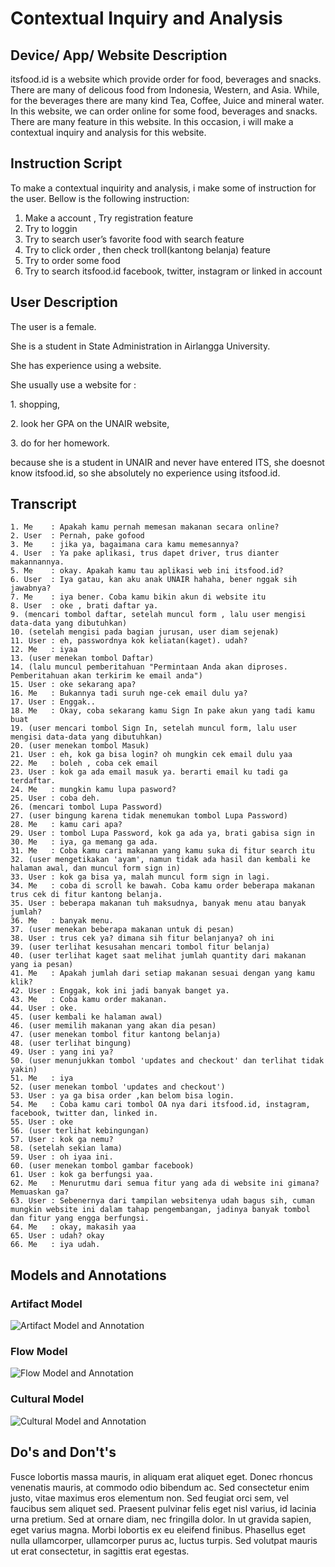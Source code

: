 # Contextual Inquiry and Analysis
## Device/ App/ Website Description
itsfood.id is a website which provide order for food, beverages and snacks. There are many of delicous food from Indonesia, Western, and Asia. While, for the beverages there are many kind Tea, Coffee, Juice and mineral water. In this website, we can order online  for some food, beverages and snacks. There are many feature in this website. In this occasion, i will make a contextual inquiry and analysis for this website.
## Instruction Script
To make a contextual inquirity and analysis, i make some of instruction for the user. Bellow is the following instruction:
1.	Make a account , Try registration feature
2.	Try to loggin
3.	Try to search user’s favorite food with search feature
4.	Try to click order , then check troll(kantong belanja) feature
5.	Try to order some food
6.	Try to search itsfood.id facebook, twitter, instagram or linked in account

## User Description
<p>The user is a female. </p>
<p>She is a student in State Administration in Airlangga University.</p>
<p>She has experience using a website. </p>
<p>She usually use a website for :</p>
   <p> 1. shopping, </p>
    <p>2. look her GPA on the UNAIR website,</p>
    <p>3. do for her homework.</p>
<p>because she is a student in UNAIR and never have entered ITS, she doesnot know itsfood.id, so she absolutely no experience using itsfood.id. </p>
    
## Transcript
```
1. Me    : Apakah kamu pernah memesan makanan secara online?
2. User  : Pernah, pake gofood
3. Me    : jika ya, bagaimana cara kamu memesannya?
4. User  : Ya pake aplikasi, trus dapet driver, trus dianter makannannya.
5. Me    : okay. Apakah kamu tau aplikasi web ini itsfood.id?
6. User  : Iya gatau, kan aku anak UNAIR hahaha, bener nggak sih jawabnya?
7. Me    : iya bener. Coba kamu bikin akun di website itu
8. User  : oke , brati daftar ya.
9. (mencari tombol daftar, setelah muncul form , lalu user mengisi data-data yang dibutuhkan)
10. (setelah mengisi pada bagian jurusan, user diam sejenak)
11. User : eh, passwordnya kok keliatan(kaget). udah?
12. Me   : iyaa
13. (user menekan tombol Daftar)
14. (lalu muncul pemberitahuan "Permintaan Anda akan diproses. Pemberitahuan akan terkirim ke email anda")
15. User : oke sekarang apa?
16. Me   : Bukannya tadi suruh nge-cek email dulu ya?
17. User : Enggak..
18. Me   : Okay, coba sekarang kamu Sign In pake akun yang tadi kamu buat
19. (user mencari tombol Sign In, setelah muncul form, lalu user mengisi data-data yang dibutuhkan)
20. (user menekan tombol Masuk)
21. User : eh, kok ga bisa login? oh mungkin cek email dulu yaa
22. Me   : boleh , coba cek email
23. User : kok ga ada email masuk ya. berarti email ku tadi ga terdaftar.
24. Me   : mungkin kamu lupa pasword?
25. User : coba deh. 
26. (mencari tombol Lupa Password)
27. (user bingung karena tidak menemukan tombol Lupa Password)
28. Me   : kamu cari apa?
29. User : tombol Lupa Password, kok ga ada ya, brati gabisa sign in
30. Me   : iya, ga memang ga ada.
31. Me   : Coba kamu cari makanan yang kamu suka di fitur search itu
32. (user mengetikakan 'ayam', namun tidak ada hasil dan kembali ke halaman awal, dan muncul form sign in)
33. User : kok ga bisa ya, malah muncul form sign in lagi.
34. Me   : coba di scroll ke bawah. Coba kamu order beberapa makanan trus cek di fitur kantong belanja.
35. User : beberapa makanan tuh maksudnya, banyak menu atau banyak jumlah?
36. Me   : banyak menu.
37. (user menekan beberapa makanan untuk di pesan)
38. User : trus cek ya? dimana sih fitur belanjanya? oh ini
39. (user terlihat kesusahan mencari tombol fitur belanja)
40. (user terlihat kaget saat melihat jumlah quantity dari makanan yang ia pesan)
41. Me   : Apakah jumlah dari setiap makanan sesuai dengan yang kamu klik?
42. User : Enggak, kok ini jadi banyak banget ya.
43. Me   : Coba kamu order makanan.
44. User : oke.
45. (user kembali ke halaman awal)
46. (user memilih makanan yang akan dia pesan)
47. (user menekan tombol fitur kantong belanja)
48. (user terlihat bingung)
49. User : yang ini ya? 
50. (user menunjukkan tombol 'updates and checkout' dan terlihat tidak yakin)
51. Me   : iya
52. (user menekan tombol 'updates and checkout')
53. User : ya ga bisa order ,kan belom bisa login.
54. Me   : Coba kamu cari tombol OA nya dari itsfood.id, instagram, facebook, twitter dan, linked in.
55. User : oke
56. (user terlihat kebingungan)
57. User : kok ga nemu?
58. (setelah sekian lama)
59. User : oh iyaa ini.
60. (user menekan tombol gambar facebook)
61. User : kok ga berfungsi yaa.
62. Me   : Menurutmu dari semua fitur yang ada di website ini gimana? Memuaskan ga?
63. User : Sebenernya dari tampilan websitenya udah bagus sih, cuman mungkin website ini dalam tahap pengembangan, jadinya banyak tombol dan fitur yang engga berfungsi.
64. Me   : okay, makasih yaa
65. User : udah? okay
66. Me   : iya udah.
```
## Models and Annotations
### Artifact Model
![Artifact Model and Annotation](https://picsum.photos/400/300/?random)
### Flow Model
![Flow Model and Annotation](https://picsum.photos/400/300/?random)
### Cultural Model
![Cultural Model and Annotation](https://picsum.photos/400/300/?random)
## Do's and Don't's
Fusce lobortis massa mauris, in aliquam erat aliquet eget. Donec rhoncus venenatis mauris, at commodo odio bibendum ac. Sed consectetur enim justo, vitae maximus eros elementum non. Sed feugiat orci sem, vel faucibus sem aliquet sed. Praesent pulvinar felis eget nisl varius, id lacinia urna pretium. Sed at ornare diam, nec fringilla dolor. In ut gravida sapien, eget varius magna. Morbi lobortis ex eu eleifend finibus. Phasellus eget nulla ullamcorper, ullamcorper purus ac, luctus turpis. Sed volutpat mauris ut erat consectetur, in sagittis erat egestas.
